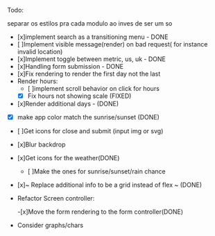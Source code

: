 Todo:

separar os estilos pra cada modulo ao inves de ser um so

- [x]implement search as a transitioning menu - DONE
- [ ]Implement visible message(render) on bad request( for instance invalid location)
- [x]Implement toggle between metric, us, uk - DONE
- [x]Handling form submission - DONE
- [x]Fix rendering to render the first day not the last
- Render hours:
  - [ ]implement scroll behavior on click for hours
  - [x] Fix hours not showing scale (FIXED)
- [x]Render additional days - (DONE)
- [x] make app color match the sunrise/sunset (DONE)
- [ ]Get icons for close and submit (input img or svg)
- [x]Blur backdrop
- [x]Get icons for the weather(DONE)
  - [ ]Make the ones for sunrise/sunset/rain chance
- [x]~ Replace additional info to be a grid instead of flex ~ (DONE)
- Refactor Screen controller:

  -[x]Move the form rendering to the form controller(DONE)

- Consider graphs/chars
